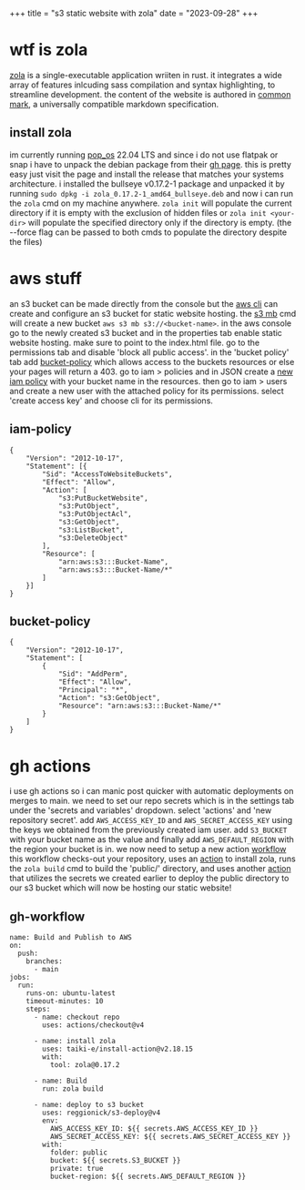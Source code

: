 +++
title = "s3 static website with zola"
date = "2023-09-28"
+++

# wtf is zola
[zola](https://www.getzola.org/) is a single-executable application wriiten in rust. it integrates a wide array of features inlcuding sass compilation and syntax highlighting, to streamline development. the content of the website is authored in [common mark](https://commonmark.org/), a universally compatible markdown specification. 

## install zola 
im currently running [pop_os](https://pop.system76.com/) 22.04 LTS and since i do not use flatpak or snap i have to unpack the debian package from their [gh page](https://github.com/barnumbirr/zola-debian). this is pretty easy just visit the page and install the release that matches your systems architecture. i installed the bullseye v0.17.2-1 package and unpacked it by running `sudo dpkg -i zola_0.17.2-1_amd64_bullseye.deb` and now i can run the `zola` cmd on my machine anywhere. `zola init` will populate the current directory if it is empty with the exclusion of hidden files or `zola init <your-dir>` will populate the specified directory only if the directory is empty. (the --force flag can be passed to both cmds to populate the directory despite the files)

# aws stuff
an s3 bucket can be made directly from the console but the [aws cli](https://aws.amazon.com/cli/) can create and configure an s3 bucket for static website hosting. the [s3 mb](https://awscli.amazonaws.com/v2/documentation/api/latest/reference/s3/mb.html) cmd will create a new bucket `aws s3 mb s3://<bucket-name>`. in the aws console go to the newly created s3 bucket and in the properties tab enable static website hosting. make sure to point to the index.html file. go to the permissions tab and disable 'block all public access'. in the 'bucket policy' tab add [bucket-policy](@/posts/s3_post.md#bucket-policy) which allows access to the buckets resources or else your pages will return a 403. go to iam > policies and in JSON create a [new iam policy](@/posts/s3_post.md#iam-policy) with your bucket name in the resources. then go to iam > users and create a new user with the attached policy for its permissions. select 'create access key' and choose cli for its permissions. 

## iam-policy 
```
{
    "Version": "2012-10-17",
	"Statement": [{
		"Sid": "AccessToWebsiteBuckets",
		"Effect": "Allow",
		"Action": [
            "s3:PutBucketWebsite",
			"s3:PutObject",
			"s3:PutObjectAcl",
			"s3:GetObject",
			"s3:ListBucket",
			"s3:DeleteObject"
		],
		"Resource": [
			"arn:aws:s3:::Bucket-Name",
			"arn:aws:s3:::Bucket-Name/*"
		]    
    }]
}
```

## bucket-policy
```
{
    "Version": "2012-10-17",
    "Statement": [
        {
            "Sid": "AddPerm",
            "Effect": "Allow",
            "Principal": "*",
            "Action": "s3:GetObject",
            "Resource": "arn:aws:s3:::Bucket-Name/*"
        }
    ]
}
```

# gh actions 
i use gh actions so i can manic post quicker with automatic deployments on merges to main. we need to set our repo secrets which is in the settings tab under the 'secrets and variables' dropdown. select 'actions' and 'new repository secret'. add `AWS_ACCESS_KEY_ID` and `AWS_SECRET_ACCESS_KEY` using the keys we obtained from the previously created iam user. add `S3_BUCKET` with your bucket name as the value and finally add `AWS_DEFAULT_REGION` with the region your bucket is in. we now need to setup a new action [workflow](@/posts/s3_post.md#gh-workflow) this workflow checks-out your repository, uses an [action](https://github.com/taiki-e/install-action) to install zola, runs the `zola build` cmd to build the 'public/' directory, and uses another [action](https://github.com/Reggionick/s3-deploy) that utilizes the secrets we created earlier to deploy the public directory to our s3 bucket which will now be hosting our static website!  

## gh-workflow
```
name: Build and Publish to AWS
on:
  push:
    branches:
      - main
jobs:
  run:
    runs-on: ubuntu-latest
    timeout-minutes: 10
    steps:
      - name: checkout repo
        uses: actions/checkout@v4
        
      - name: install zola
        uses: taiki-e/install-action@v2.18.15
        with:
          tool: zola@0.17.2
          
      - name: Build
        run: zola build
        
      - name: deploy to s3 bucket
        uses: reggionick/s3-deploy@v4
        env:
          AWS_ACCESS_KEY_ID: ${{ secrets.AWS_ACCESS_KEY_ID }}
          AWS_SECRET_ACCESS_KEY: ${{ secrets.AWS_SECRET_ACCESS_KEY }}
        with:
          folder: public
          bucket: ${{ secrets.S3_BUCKET }}
          private: true
          bucket-region: ${{ secrets.AWS_DEFAULT_REGION }}
```
<!-- if you copy from zola site it is missing a comma and will flag a syntax error 
 - add s3 mb cmds also include website endpoint 
 - add custom iam role permissions in code block
 - duckdns docker compose  
 - add new user specific for the iam role and gh-actions allows for website access of the bucket
 - setup actions secrets in github with new cli user -->







